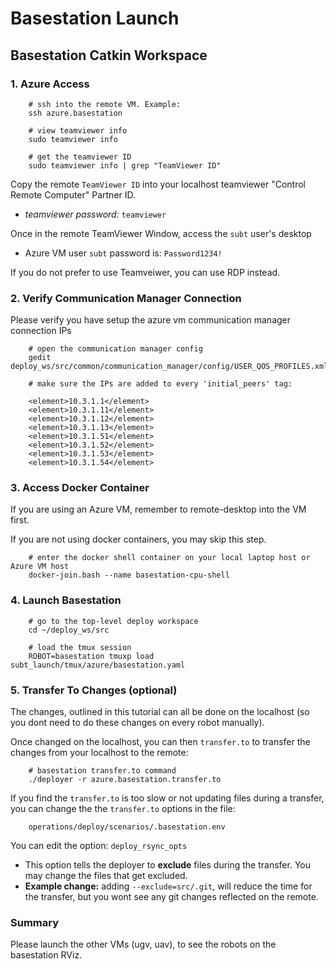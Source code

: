 # Basestation Launch

## Basestation Catkin Workspace

### 1. Azure Access

        # ssh into the remote VM. Example:
        ssh azure.basestation

        # view teamviewer info
        sudo teamviewer info

        # get the teamviewer ID
        sudo teamviewer info | grep "TeamViewer ID"

Copy the remote `TeamViewer ID` into your localhost teamviewer "Control Remote Computer" Partner ID.

- *teamviewer password:* `teamviewer`

Once in the remote TeamViewer Window, access the `subt` user's desktop

- Azure VM user `subt` password is: `Password1234!`

If you do not prefer to use Teamveiwer, you can use RDP instead.

### 2. Verify Communication Manager Connection

Please verify you have setup the azure vm communication manager connection IPs

        # open the communication manager config
        gedit deploy_ws/src/common/communication_manager/config/USER_QOS_PROFILES.xml

        # make sure the IPs are added to every 'initial_peers' tag:

        <element>10.3.1.1</element>
        <element>10.3.1.11</element>
        <element>10.3.1.12</element>
        <element>10.3.1.13</element>
        <element>10.3.1.51</element>
        <element>10.3.1.52</element>
        <element>10.3.1.53</element>
        <element>10.3.1.54</element>

### 3. Access Docker Container

If you are using an Azure VM, remember to remote-desktop into the VM first.

If you are not using docker containers, you may skip this step.

        # enter the docker shell container on your local laptop host or Azure VM host
        docker-join.bash --name basestation-cpu-shell

### 4. Launch Basestation

        # go to the top-level deploy workspace
        cd ~/deploy_ws/src

        # load the tmux session
        ROBOT=basestation tmuxp load subt_launch/tmux/azure/basestation.yaml

### 5. Transfer To Changes (optional)

The changes, outlined in this tutorial can all be done on the localhost (so you dont need to do these changes on every robot manually).

Once changed on the localhost, you can then `transfer.to` to transfer the changes from your localhost to the remote:

        # basestation transfer.to command
        ./deployer -r azure.basestation.transfer.to

If you find the `transfer.to` is too slow or not updating files during a transfer, you can change the the `transfer.to` options in the file:

        operations/deploy/scenarios/.basestation.env

You can edit the option: `deploy_rsync_opts`

- This option tells the deployer to **exclude** files during the transfer. You may change the files that get excluded.
- **Example change:** adding `--exclude=src/.git`, will reduce the time for the transfer, but you wont see any git changes reflected on the remote.


### Summary

Please launch the other VMs (ugv, uav), to see the robots on the basestation RViz.
